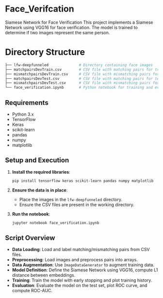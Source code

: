 # Face_Verifcation
Siamese Network for Face Verification
This project implements a Siamese Network using VGG16 for face verification. The model is trained to determine if two images represent the same person.

# Directory Structure

```bash
├── lfw-deepfunneled              # Directory containing face images
├── matchpairsDevTrain.csv        # CSV file with matching pairs for training
├── mismatchpairsDevTrain.csv     # CSV file with mismatching pairs for training
├── matchpairsDevTest.csv         # CSV file with matching pairs for testing
├── mismatchpairsDevTest.csv      # CSV file with mismatching pairs for testing
└── face_verification.ipynb       # Python notebook for training and evaluating the model
```


## Requirements

- Python 3.x
- TensorFlow
- Keras
- scikit-learn
- pandas
- numpy
- matplotlib

## Setup and Execution

1. **Install the required libraries**:

    ```bash
    pip install tensorflow keras scikit-learn pandas numpy matplotlib
    ```

2. **Ensure the data is in place**:
   - Place the images in the `lfw-deepfunneled` directory.
   - Ensure the CSV files are present in the working directory.

3. **Run the notebook**:

    ```bash
    jupyter notebook face_verification.ipynb
    ```

## Script Overview

- **Data Loading**: Load and label matching/mismatching pairs from CSV files.
- **Preprocessing**: Load images and preprocess pairs into arrays.
- **Data Augmentation**: Use `ImageDataGenerator` to augment training data.
- **Model Definition**: Define the Siamese Network using VGG16, compute L1 distance between embeddings.
- **Training**: Train the model with early stopping and plot training history.
- **Evaluation**: Evaluate the model on the test set, plot ROC curve, and compute ROC-AUC.





